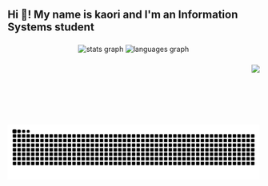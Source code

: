 <h2 align="left">Hi 👋! My name is kaori and I'm an Information Systems student</h2>

###

<div align="center">
  <img src="https://github-readme-stats.vercel.app/api?username=hazko-stack&hide_title=true&hide_rank=true&show_icons=true&include_all_commits=true&count_private=true&disable_animations=false&theme=dracula&locale=en&hide_border=false" height="150" alt="stats graph"  />
  <img src="https://github-readme-stats.vercel.app/api/top-langs?username=hazko-stack&locale=en&hide_title=false&layout=compact&card_width=320&langs_count=5&theme=dracula&hide_border=false" height="150" alt="languages graph"  />
</div>

###

<img align="right" height="120" src="https://media3.giphy.com/media/v1.Y2lkPTc5MGI3NjExaDNyMmk5ZTM2OG02ZTF0ZjNxOXU3Y2Nld2t6ZW55NG9iN3RkNzR1MiZlcD12MV9pbnRlcm5hbF9naWZfYnlfaWQmY3Q9Zw/2IudUHdI075HL02Pkk/giphy.gif"  />


###

<br clear="both">

<img src="https://raw.githubusercontent.com/hazko-stack/hazko-stack/output/snake.svg" alt="Snake animation" />

###
